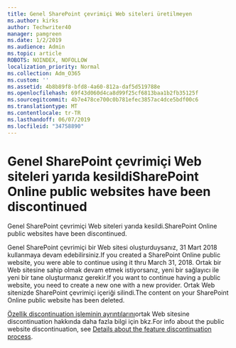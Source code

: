 ```yaml
---
title: Genel SharePoint çevrimiçi Web siteleri üretilmeyen
ms.author: kirks
author: Techwriter40
manager: pamgreen
ms.date: 1/2/2019
ms.audience: Admin
ms.topic: article
ROBOTS: NOINDEX, NOFOLLOW
localization_priority: Normal
ms.collection: Adm_O365
ms.custom: ''
ms.assetid: 4b8b89f8-bfd8-4a60-812a-daf5d519788e
ms.openlocfilehash: 69f43d060d4ca8d99f25cf6813baa1b2fb35125f
ms.sourcegitcommit: 4b7e478ce700c0b781efec3857ac4dce5bdf00c6
ms.translationtype: MT
ms.contentlocale: tr-TR
ms.lasthandoff: 06/07/2019
ms.locfileid: "34758890"
---
```

# <a name="sharepoint-online-public-websites-have-been-discontinued"></a><span data-ttu-id="42a40-102">Genel SharePoint çevrimiçi Web siteleri yarıda kesildi</span><span class="sxs-lookup"><span data-stu-id="42a40-102">SharePoint Online public websites have been discontinued</span></span>

<span data-ttu-id="42a40-103">Genel SharePoint çevrimiçi Web siteleri yarıda kesildi.</span><span class="sxs-lookup"><span data-stu-id="42a40-103">SharePoint Online public websites have been discontinued.</span></span>

<span data-ttu-id="42a40-104">Genel SharePoint çevrimiçi bir Web sitesi oluşturduysanız, 31 Mart 2018 kullanmaya devam edebilirsiniz.</span><span class="sxs-lookup"><span data-stu-id="42a40-104">If you created a SharePoint Online public website, you were able to continue using it thru March 31, 2018.</span></span> <span data-ttu-id="42a40-105">Ortak bir Web sitesine sahip olmak devam etmek istiyorsanız, yeni bir sağlayıcı ile yeni bir tane oluşturmanız gerekir.</span><span class="sxs-lookup"><span data-stu-id="42a40-105">If you want to continue having a public website, you need to create a new one with a new provider.</span></span> <span data-ttu-id="42a40-106">Ortak Web sitenizde SharePoint çevrimiçi içeriği silindi.</span><span class="sxs-lookup"><span data-stu-id="42a40-106">The content on your SharePoint Online public website has been deleted.</span></span>

<span data-ttu-id="42a40-107">[Özellik discontinuation işleminin ayrıntılarını](https://go.microsoft.com/fwlink/?linkid=866980)ortak Web sitesine discontinuation hakkında daha fazla bilgi için bkz.</span><span class="sxs-lookup"><span data-stu-id="42a40-107">For info about the public website discontinuation, see [Details about the feature discontinuation process](https://go.microsoft.com/fwlink/?linkid=866980).</span></span>
